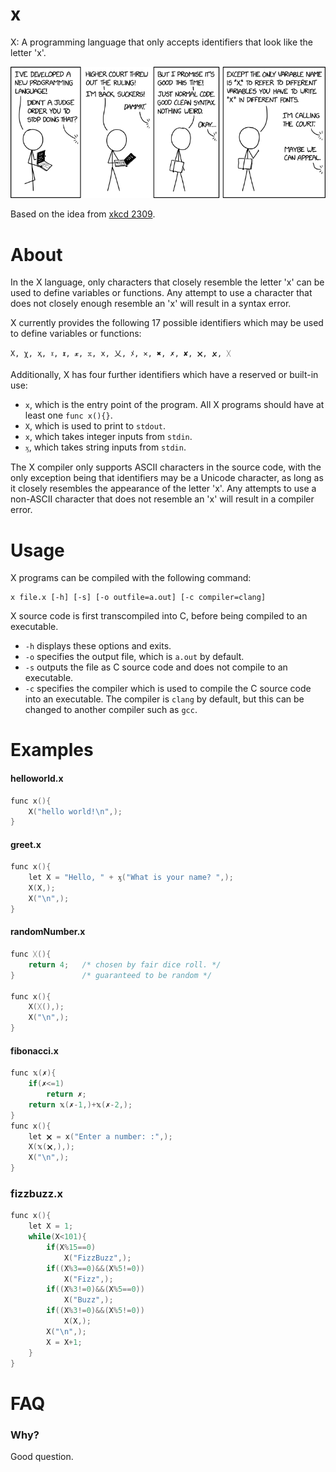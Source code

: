 # x

X: A programming language that only accepts identifiers that look like the letter 'x'.

  

![xkcd 2309](x.png)

Based on the idea from [xkcd 2309](https://xkcd.com/2309/).

# About
In the X language, only characters that closely resemble the letter 'x' can be used to define variables or functions. Any attempt to use a character that does not closely enough resemble an 'x' will result in a syntax error.

X currently provides the following 17 possible identifiers which may be used to define variables or functions:
```
Χ, χ, ҳ, 𝔵, 𝖝, 𝔁, 𝕩, 𝚡, 乂, ﾒ, ✕, ✖, ✗, ✘, 🗙, 🗴, ᚷ
```
Additionally, X has four further identifiers which have a reserved or built-in use:

 - `x`, which is the entry point of the program. All X programs should  have at least one `func x(){}`.
 - `X`, which is used to print to `stdout`.
 - `х`, which takes integer inputs from `stdin`.
 - `ӽ`, which takes string inputs from `stdin`.

The X compiler only supports ASCII characters in the source code, with the only exception being that identifiers may be a Unicode character, as long as it closely resembles the appearance of the letter 'x'. Any attempts to use a non-ASCII character that does not resemble an 'x' will result in a compiler error.

# Usage

X programs can be compiled with the following command:
```
x file.x [-h] [-s] [-o outfile=a.out] [-c compiler=clang]
```
X source code is first transcompiled into C, before being compiled to an executable.
- `-h` displays these options and exits.
- `-o` specifies the output file, which is `a.out` by default.
- `-s` outputs the file as C source code and does not compile to an executable.
- `-c` specifies the compiler which is used to compile the C source code into an executable. The compiler is `clang` by default, but this can be changed to another compiler such as `gcc`.

# Examples

#### helloworld.x
```c
func x(){
    X("hello world!\n",);
}
```

#### greet.x
```c
func x(){
    let Χ = "Hello, " + ӽ("What is your name? ",);
    X(Χ,);
    X("\n",);
}
```

#### randomNumber.x
```c
func ᚷ(){
    return 4;   /* chosen by fair dice roll. */
}               /* guaranteed to be random */

func x(){
    X(ᚷ(),);
    X("\n",);
}
```

#### fibonacci.x
```c
func 𝕩(✗){
    if(✗<=1)
        return ✗;
    return 𝕩(✗-1,)+𝕩(✗-2,);
}
func x(){
    let 🗙 = х("Enter a number: :",);
    X(𝕩(🗙,),);
    X("\n",);
}
```

### fizzbuzz.x
```c
func x(){
    let Χ = 1;
    while(Χ<101){
        if(Χ%15==0)
            X("FizzBuzz",);
        if((Χ%3==0)&&(Χ%5!=0))
            X("Fizz",);
        if((Χ%3!=0)&&(Χ%5==0))
            X("Buzz",);
        if((Χ%3!=0)&&(Χ%5!=0))
            X(Χ,);
        X("\n",);
        Χ = Χ+1;
    }
}
```

# FAQ
### Why?
Good question.
